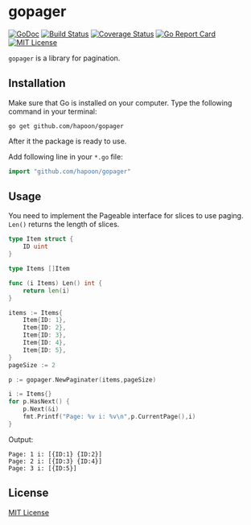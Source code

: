 gopager
===
[![GoDoc](https://godoc.org/github.com/hapoon/gopager?status.svg)](https://godoc.org/github.com/hapoon/gopager)
[![Build Status](https://travis-ci.org/hapoon/gopager.svg?branch=master)](https://travis-ci.org/hapoon/gopager)
[![Coverage Status](https://coveralls.io/repos/github/hapoon/gopager/badge.svg?branch=master)](https://coveralls.io/github/hapoon/gopager?branch=master)
[![Go Report Card](https://goreportcard.com/badge/github.com/hapoon/gopager)](https://goreportcard.com/report/github.com/hapoon/gopager)
[![MIT License](http://img.shields.io/badge/license-MIT-blue.svg?style=flat)](https://raw.githubusercontent.com/hapoon/gopager/master/LICENSE)

`gopager` is a library for pagination.

## Installation

Make sure that Go is installed on your computer. Type the following command in your terminal:

`go get github.com/hapoon/gopager`

After it the package is ready to use.

Add following line in your `*.go` file:

```go
import "github.com/hapoon/gopager"
```

## Usage

You need to implement the Pageable interface for slices to use paging.
`Len()` returns the length of slices.

```go
type Item struct {
    ID uint
}

type Items []Item

func (i Items) Len() int {
    return len(i)
}
```

```go
items := Items{
    Item{ID: 1},
    Item{ID: 2},
    Item{ID: 3},
    Item{ID: 4},
    Item{ID: 5},
}
pageSize := 2

p := gopager.NewPaginater(items,pageSize)

i := Items{}
for p.HasNext() {
    p.Next(&i)
    fmt.Printf("Page: %v i: %v\n",p.CurrentPage(),i)
}
```

Output:
```
Page: 1 i: [{ID:1} {ID:2}]
Page: 2 i: [{ID:3} {ID:4}]
Page: 3 i: [{ID:5}]
```

## License

[MIT License](LICENSE)
